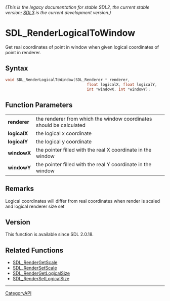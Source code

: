 ###### (This is the legacy documentation for stable SDL2, the current stable version; [SDL3](https://wiki.libsdl.org/SDL3/) is the current development version.)
# SDL_RenderLogicalToWindow

Get real coordinates of point in window when given logical coordinates of point in renderer.

## Syntax

```c
void SDL_RenderLogicalToWindow(SDL_Renderer * renderer, 
                                    float logicalX, float logicalY,
                                    int *windowX, int *windowY);

```

## Function Parameters

|                  |                                                                     |
| ---------------- | ------------------------------------------------------------------- |
| **renderer**     | the renderer from which the window coordinates should be calculated |
| **logicalX**     | the logical x coordinate                                            |
| **logicalY**     | the logical y coordinate                                            |
| **windowX**      | the pointer filled with the real X coordinate in the window         |
| **windowY**      | the pointer filled with the real Y coordinate in the window         |

## Remarks

Logical coordinates will differ from real coordinates when render is scaled
and logical renderer size set

## Version

This function is available since SDL 2.0.18.

## Related Functions

* [SDL_RenderGetScale](SDL_RenderGetScale)
* [SDL_RenderSetScale](SDL_RenderSetScale)
* [SDL_RenderGetLogicalSize](SDL_RenderGetLogicalSize)
* [SDL_RenderSetLogicalSize](SDL_RenderSetLogicalSize)

----
[CategoryAPI](CategoryAPI)


